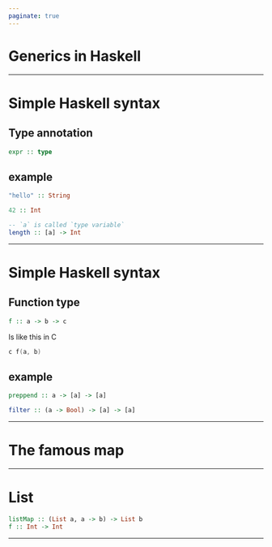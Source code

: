 ```yaml
---
paginate: true
---
```


# <!-- fit --> Generics in Haskell

---

# Simple Haskell syntax

## Type annotation

```haskell
expr :: type
```

## example

```haskell
"hello" :: String

42 :: Int

-- `a` is called `type variable`
length :: [a] -> Int
```

---

# Simple Haskell syntax

## Function type

```haskell
f :: a -> b -> c
```

Is like this in C

```c++
c f(a, b)
```

## example

```haskell
preppend :: a -> [a] -> [a]

filter :: (a -> Bool) -> [a] -> [a]
```

---

# <!-- fit --> The famous map

---

# List

```haskell
listMap :: (List a, a -> b) -> List b
f :: Int -> Int
```

---
